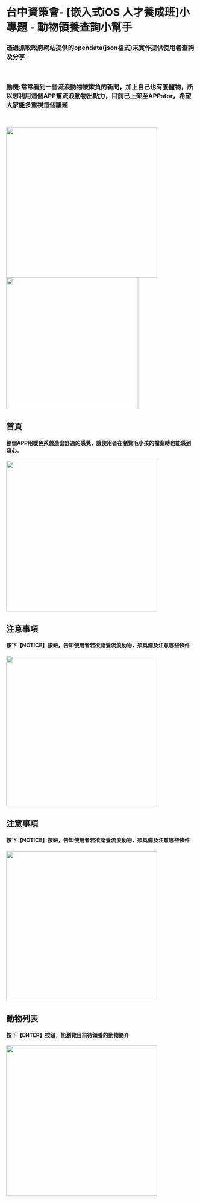 <h1>台中資策會- [嵌入式iOS 人才養成班]小專題 - 動物領養查詢小幫手</h1>
<h3>透過抓取政府網站提供的opendata(json格式)來實作提供使用者查詢及分享</h3>
<br />
<h3>動機:常常看到一些流浪動物被欺負的新聞，加上自己也有養寵物，所以想利用這個APP幫流浪動物出點力，目前已上架至APPstor，希望大家能多重視這個議題</h3>
<br />

<img src ="https://github.com/BorteauX/MaoAdopt/blob/master/logo.jpg?raw=true" width="400px"></img>
<img src ="https://github.com/BorteauX/MaoAdopt/blob/master/qrcode.jpg?raw=true" width ="350px"></img>


<h2>首頁</h2><h4>整個APP用暖色系營造出舒適的感覺，讓使用者在瀏覽毛小孩的檔案時也能感到窩心。</h4>
<img src ="https://github.com/BorteauX/MaoAdopt/blob/master/adoption.png?raw=true" width="400px"><img>

<h2>注意事項</h2><h4>按下【NOTICE】按鈕，告知使用者若欲認養流浪動物，須具備及注意哪些條件</h4>
<img src = "https://github.com/BorteauX/MaoAdopt/blob/master/21764160_1894420527241941_709853819_o.png?raw=true" width="400px"></img>

<h2>注意事項</h2><h4>按下【NOTICE】按鈕，告知使用者若欲認養流浪動物，須具備及注意哪些條件</h4>
<img src = "https://github.com/BorteauX/MaoAdopt/blob/master/21764160_1894420527241941_709853819_o.png?raw=true" width="400px"></img>

<h2>動物列表</h2><h4>按下【ENTER】按鈕，能瀏覽目前待領養的動物簡介</h4>
<img src = "https://github.com/BorteauX/MaoAdopt/blob/master/21618433_1894420543908606_826098220_o.png?raw=true" width="400px"></img>
